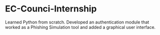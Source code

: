 # EC-Counci-Internship
Learned Python from scratch. Developed an authentication module that worked as a Phishing Simulation tool and added a graphical user interface.

